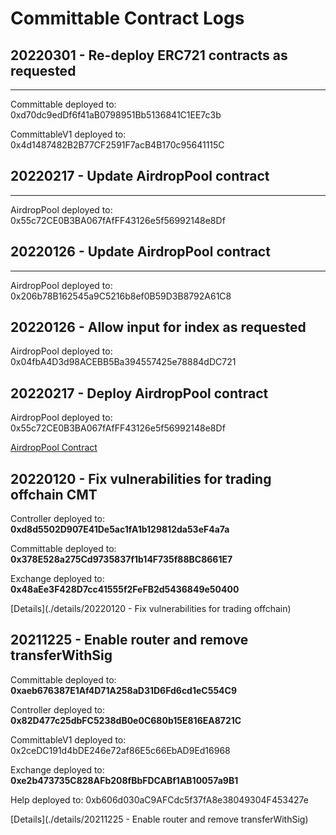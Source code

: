 # Committable Contract Logs

## 20220301 - Re-deploy ERC721 contracts as requested

****

Committable deployed to: 0xd70dc9edDf6f41aB0798951Bb5136841C1EE7c3b

CommittableV1 deployed to: 0x4d1487482B2B77CF2591F7acB4B170c95641115C

## 20220217 - Update AirdropPool contract

****

AirdropPool deployed to: 0x55c72CE0B3BA067fAfFF43126e5f56992148e8Df

## 20220126 - Update AirdropPool contract

****

AirdropPool deployed to: 0x206b78B162545a9C5216b8ef0B59D3B8792A61C8

## 20220126 - **Allow input for index as requested**

AirdropPool deployed to: 0x04fbA4D3d98ACEBB5Ba394557425e78884dDC721

## 20220217 - **Deploy AirdropPool contract**

AirdropPool deployed to: 0x55c72CE0B3BA067fAfFF43126e5f56992148e8Df

[AirdropPool Contract](./details/AirdropPool)

## 20220120 - Fix vulnerabilities for trading offchain CMT

Controller deployed to: **0xd8d5502D907E41De5ac1fA1b129812da53eF4a7a**

Committable deployed to: **0x378E528a275Cd9735837f1b14F735f88BC8661E7**

Exchange deployed to: **0x48aEe3F428D7cc41555f2FeFB2d5436849e50400**

[Details](./details/20220120 - Fix vulnerabilities for trading offchain)

## 20211225 - Enable router and remove transferWithSig

Committable deployed to: **0xaeb676387E1Af4D71A258aD31D6Fd6cd1eC554C9**

Controller deployed to: **0x82D477c25dbFC5238dB0e0C680b15E816EA8721C**

CommittableV1 deployed to: 0x2ceDC191d4bDE246e72af86E5c66EbAD9Ed16968

Exchange deployed to: **0xe2b473735C828AFb208fBbFDCABf1AB10057a9B1**

Help deployed to: 0xb606d030aC9AFCdc5f37fA8e38049304F453427e

[Details](./details/20211225 - Enable router and remove transferWithSig)
